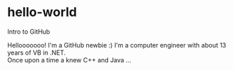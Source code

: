 # hello-world
Intro to GitHub

Hellooooooo!  I'm a GitHub newbie :)
I'm a computer engineer with about 13 years of VB in .NET.  
Once upon a time a knew C++ and Java ...
